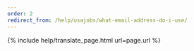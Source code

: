 ```yaml
---
order: 2
redirect_from: /help/usajobs/what-email-address-do-i-use/
---
```


{% include help/translate_page.html url=page.url %}
